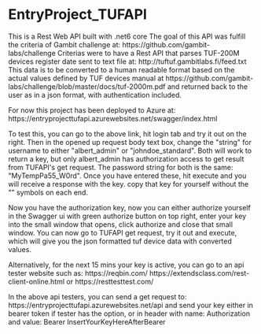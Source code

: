 # EntryProject_TUFAPI

<p>This is a Rest Web API built with .net6 core
The goal of this API was fulfill the criteria of Gambit challenge at:
https://github.com/gambit-labs/challenge Criterias were to have a Rest API that parses TUF-200M devices register date sent to text file at:
http://tuftuf.gambitlabs.fi/feed.txt This data is to be converted to a human readable format based on the actual values defined by TUF devices manual
at https://github.com/gambit-labs/challenge/blob/master/docs/tuf-2000m.pdf
and returned back to the user as in a json format, with authentication included. </p>


<p>For now this project has been deployed to Azure at: https://entryprojecttufapi.azurewebsites.net/swagger/index.html</p>
<p>To test this, you can go to the above link, hit login tab and try it out on the right. Then in the opened up request body text box,
change the "string" for username to either "albert_admin" or "johndoe_standard". Both will work to return a key, but only albert_admin has
authorization access to get result from TUFAPI's get request. The password string for both is the same: "MyTempPa55_W0rd". Once you have entered
these, hit execute and you will receive a response with the key. copy that key for yourself without the "" symbols on each end.</p>

<p>Now you have the authorization key, now you can either authorize yourself in the Swagger ui with green authorize button on top right, enter your key into the
small window that opens, click authorize and close that small window. You can now go to TUFAPI get request, try it out and execute, which will give you the json
formatted tuf device data with converted values.</p>

<p>Alternatively, for the next 15 mins your key is active, you can go to an api tester
website such as: https://reqbin.com/ https://extendsclass.com/rest-client-online.html or https://resttesttest.com/</p>
<p>In the above api testers, you can send a get request to: https://entryprojecttufapi.azurewebsites.net/api and send your key either in bearer token if
tester has the option, or in header with name: Authorization and value: Bearer InsertYourKeyHereAfterBearer</p>
